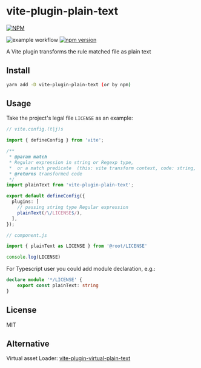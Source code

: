 # vite-plugin-plain-text

[![NPM](https://nodei.co/npm/vite-plugin-plain-text.png?downloads=true&downloadRank=true&stars=true)](https://nodei.co/npm/vite-plugin-plain-text/)

![example workflow](https://github.com/zheeeng/vite-plugin-plain-text/actions/workflows/publish.yml/badge.svg)
[![npm version](https://img.shields.io/npm/v/vite-plugin-plain-text.svg)](https://www.npmjs.com/package/vite-plugin-plain-text)

A Vite plugin transforms the rule matched file as plain text

## Install

```bash
yarn add -D vite-plugin-plain-text (or by npm)
```

## Usage

Take the project's legal file `LICENSE` as an example:

```ts
// vite.config.(t|j)s

import { defineConfig } from 'vite';

/**
 * @param match
 * Regular expression in string or Regexp type,
 *  or a match predicate  (this: vite transform context, code: string, id: file name string) => void
 * @returns transformed code
 */
import plainText from 'vite-plugin-plain-text';

export default defineConfig({
  plugins: [
    // passing string type Regular expression
    plainText(/\/LICENSE$/),
  ],
});
```

```js
// component.js

import { plainText as LICENSE } from '@root/LICENSE'

console.log(LICENSE)
```

For Typescript user you could add module declaration, e.g.:

```ts
declare module '*/LICENSE' {
    export const plainText: string
}
```

## License

MIT

## Alternative

Virtual asset Loader: [vite-plugin-virtual-plain-text](https://www.npmjs.com/package/vite-plugin-virtual-plain-text)
